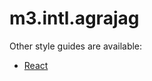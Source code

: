 # m3.intl.agrajag

Other style guides are available:

* [React]('m3europe/m3.intl.agrajag/blob/master/react')
